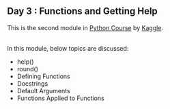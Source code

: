 ## Day 3 : Functions and Getting Help

This is the second module in [Python Course](https://www.kaggle.com/learn/python) by [Kaggle](https://www.kaggle.com/).

<br>
In this module, below topics are discussed:

- help()
- round()
- Defining Functions
- Docstrings
- Default Arguments
- Functions Applied to Functions
